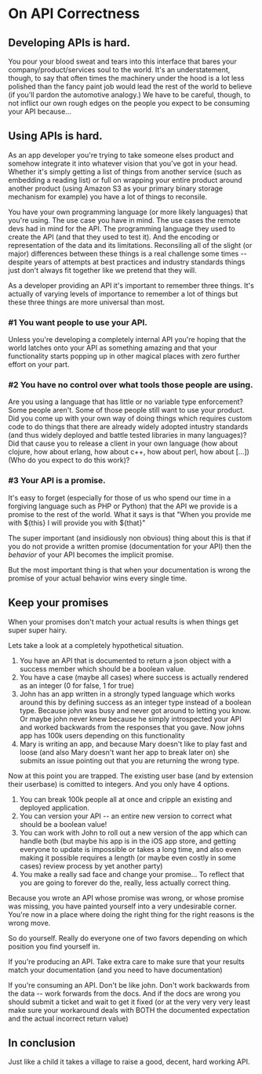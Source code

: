 # On API Correctness

## Developing APIs is hard. 

You pour your blood sweat and tears into this interface that bares your company/product/services soul to the world.  It's an understatement, though, to say that often times the machinery under the hood is a lot less polished than the fancy paint job would lead the rest of the world to believe (if you'll pardon the automotive analogy.)  We have to be careful, though, to not inflict our own rough edges on the people you expect to be consuming your API because...

## Using APIs is hard.

As an app developer you're trying to take someone elses product and somehow integrate it into whatever vision that you've got in your head.  Whether it's simply getting a list of things from another service (such as embedding a reading list) or full on wrapping your entire product around another product (using Amazon S3 as your primary binary storage mechanism for example) you have a lot of things to reconsile.

You have your own programming language (or more likely languages) that you're using. The use case you have in mind.  The use cases the remote devs had in mind for the API. The programming language they used to create the API (and that they used to test it). And the encoding or representation of the data and its limitations.  Reconsiling all of the slight (or major) differences between these things is a real challenge some times -- despite years of attempts at best practices and industry standards things just don't always fit together like we pretend that they will.

As a developer providing an API it's important to remember three things.  It's actually of varying levels of importance to remember a lot of things but these three things are more universal than most.

### #1 You want people to use your API.

Unless you're developing a completely internal API you're hoping that the world latches onto your API as something amazing and that your functionality starts popping up in other magical places with zero further effort on your part.

### #2 You have no control over what tools those people are using.

Are you using a language that has little or no variable type enforcement? Some people aren't.  Some of those people still want to use your product.  Did you come up with your own way of doing things which requires custom code to do things that there are already widely adopted intustry standards (and thus widely deployed and battle tested libraries in many languages)? Did that cause you to release a client in your own language (how about clojure, how about erlang, how about c++, how about perl, how about [...]) (Who do you expect to do this work)?

### #3 Your API is a promise.

It's easy to forget (especially for those of us who spend our time in a forgiving language such as PHP or Python) that the API we provide is a promise to the rest of the world.  What it says is that "When you provide me with ${this} I will provide you with ${that}"

The super important (and insidiously non obvious) thing about this is that if you do not provide a written promise (documentation for your API) then the *behavior* of your API becomes the implicit promise.

But the most important thing is that when your documentation is wrong the promise of your actual behavior wins every single time.

## Keep your promises

When your promises don't match your actual results is when things get super super hairy.

Lets take a look at a completely hypothetical situation.  

1. You have an API that is documented to return a json object with a success member which should be a boolean value.
2. You have a case (maybe all cases) where success is actually rendered as an integer (0 for false, 1 for true)
3. John has an app written in a strongly typed language which works around this by defining success as an integer type instead of a boolean type.  Because john was busy and never got around to letting you know. Or maybe john never knew because he simply introspected your API and worked backwards from the responses that you gave. Now johns app has 100k users depending on this functionality
4. Mary is writing an app, and because Mary doesn't like to play fast and loose (and also Mary doesn't want her app to break later on) she submits an issue pointing out that you are returning the wrong type.

Now at this point you are trapped.  The existing user base (and by extension their userbase) is comitted to integers.  And you only have 4 options.

1. You can break 100k people all at once and cripple an existing and deployed application.
2. You can version your API -- an entire new version to correct what should be a boolean value!
3. You can work with John to roll out a new version of the app which can handle both (but maybe his app is in the iOS app store, and getting everyone to update is impossible or takes a long time, and also even making it possible requires a length (or maybe even costly in some cases) review process by yet another party)
4. You make a really sad face and change your promise... To reflect that you are going to forever do the, really, less actually correct thing.

Because you wrote an API whose promise was wrong, or whose promise was missing, you have painted yourself into a very undesirable corner.  You're now in a place where doing the right thing for the right reasons is the wrong move.

So do yourself. Really do everyone one of two favors depending on which position you find yourself in.

If you're producing an API. Take extra care to make sure that your results match your documentation (and you need to have documentation)

If you're consuming an API. Don't be like john.  Don't work backwards from the data -- work forwards from the docs. And if the docs are wrong you should submit a ticket and wait to get it fixed (or at the very very very least make sure your workaround deals with BOTH the documented expectation and the actual incorrect return value)

## In conclusion

Just like a child it takes a village to raise a good, decent, hard working API.
